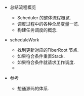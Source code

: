 * 总结流程概览

    * Scheduler 的整体流程概览.
    * 调度过程中的各种全局变量一览.
    * 构建任务调度的概念.

* scheduleWork

    * 找到更新对应的FiberRoot 节点.
    * 如果符合条件重置Stack.
    * 如果符合条件就请求工作调度.
    * 

* 参考

    * 想通源码的体系.